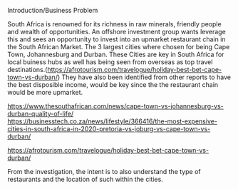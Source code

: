 Introduction/Business Problem

South Africa is renowned for its richness in raw minerals, friendly people and wealth of opportunities. 
An offshore investment group wants leverage this and sees an opportunity to invest into an upmarket restaurant chain
in the South African Market. The 3 largest cities where chosen for being Cape Town, Johannesburg and Durban. These Cities
are key in South Africa for local buiness hubs as well has being seen from overseas as top travel destinations.(https://afrotourism.com/travelogue/holiday-best-bet-cape-town-vs-durban/) They have 
also been identified from other reports to have the best disposible income, would be key since the the restaurant chain 
would be more upmarket.

https://www.thesouthafrican.com/news/cape-town-vs-johannesburg-vs-durban-quality-of-life/
https://businesstech.co.za/news/lifestyle/366416/the-most-expensive-cities-in-south-africa-in-2020-pretoria-vs-joburg-vs-cape-town-vs-durban/

https://afrotourism.com/travelogue/holiday-best-bet-cape-town-vs-durban/

From the investigation, the intent is to also understand  the type of restaurants and the location of such within the cities.



